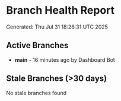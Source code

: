 # Branch Health Report
Generated: Thu Jul 31 18:26:31 UTC 2025

## Active Branches
- **main** - 16 minutes ago by Dashboard Bot

## Stale Branches (>30 days)
No stale branches found
